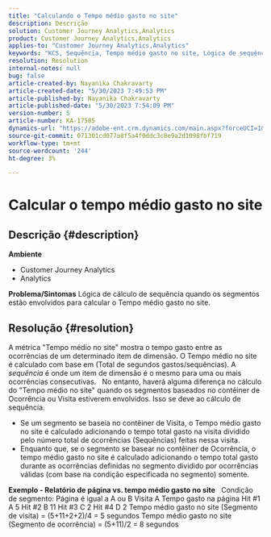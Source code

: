 ```yaml
---
title: "Calculando o Tempo médio gasto no site"
description: Descrição
solution: Customer Journey Analytics,Analytics
product: Customer Journey Analytics,Analytics
applies-to: "Customer Journey Analytics,Analytics"
keywords: "KCS, Sequência, Tempo médio gasto no site, Lógica de sequência"
resolution: Resolution
internal-notes: null
bug: false
article-created-by: Nayanika Chakravarty
article-created-date: "5/30/2023 7:49:53 PM"
article-published-by: Nayanika Chakravarty
article-published-date: "5/30/2023 7:54:09 PM"
version-number: 5
article-number: KA-17585
dynamics-url: "https://adobe-ent.crm.dynamics.com/main.aspx?forceUCI=1&pagetype=entityrecord&etn=knowledgearticle&id=40545720-23ff-ed11-8f6e-6045bd006e5a"
source-git-commit: 071301cd077a8f5a4f0ddc3c8e9a2d1098fbf719
workflow-type: tm+mt
source-wordcount: '244'
ht-degree: 3%

---
```


# Calcular o tempo médio gasto no site

## Descrição {#description}

<b>Ambiente</b>
- Customer Journey Analytics
- Analytics



<b>Problema/Sintomas</b>
Lógica de cálculo de sequência quando os segmentos estão envolvidos para calcular o Tempo médio gasto no site.


## Resolução {#resolution}


A métrica &quot;Tempo médio no site&quot; mostra o tempo gasto entre as ocorrências de um determinado item de dimensão. O Tempo médio no site é calculado com base em (Total de segundos gastos/sequências). A *sequência* é onde um item de dimensão é o mesmo para uma ou mais ocorrências consecutivas.
 
No entanto, haverá alguma diferença no cálculo do &quot;Tempo médio no site&quot; quando os segmentos baseados no contêiner de Ocorrência ou Visita estiverem envolvidos. Isso se deve ao cálculo de sequência.

- Se um segmento se baseia no contêiner de Visita, o Tempo médio gasto no site é calculado adicionando o tempo total gasto na visita dividido pelo número total de ocorrências (Sequências) feitas nessa visita.
- Enquanto que, se o segmento se basear no contêiner de Ocorrência, o tempo médio gasto no site é calculado adicionando o tempo total gasto durante as ocorrências definidas no segmento dividido por ocorrências válidas (com base na condição especificada no segmento) somente.


<b>Exemplo - Relatório de página vs. tempo médio gasto no site</b>
 
Condição de segmento: Página é igual a A ou B Visita A Tempo gasto na página Hit #1 A 5 Hit #2 B 11 Hit #3 C 2 Hit #4 D 2 Tempo médio gasto no site (Segmento de visita) = (5+11+2+2)/4 = 5 segundos Tempo médio gasto no site (Segmento de ocorrência) = (5+11)/2 = 8 segundos
